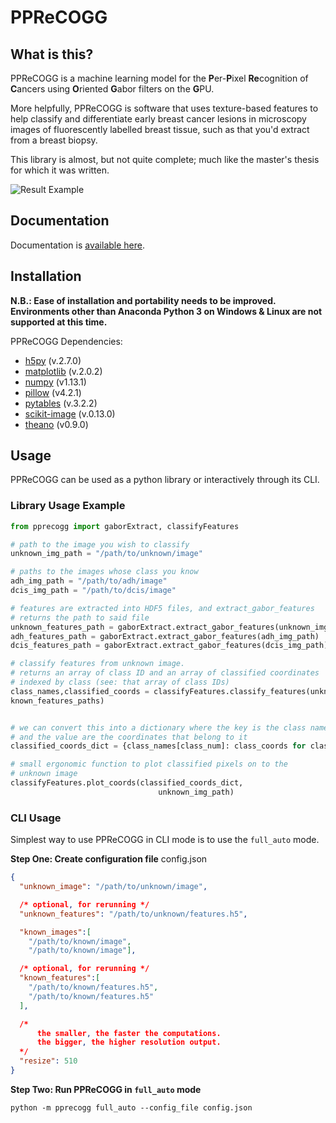 # PPReCOGG

## What is this?
PPReCOGG is a machine learning model for the **P**er-**P**ixel
**Re**cognition of **C**ancers using **O**riented **G**abor 
filters on the **G**PU.

More helpfully, PPReCOGG is software that uses texture-based 
features to help classify and differentiate early breast cancer
lesions in microscopy images of fluorescently labelled breast 
tissue, such as that you'd extract from a breast biopsy. 

This library is almost, but not quite complete; much like the 
master's thesis for which it was written.

![Result Example](https://i.imgur.com/aXY4AiA.png)

## Documentation
Documentation is [available here](http://bit.ly/2BHzYfL).

## Installation
**N.B.: Ease of installation and portability needs to be improved.
  Environments other than Anaconda Python 3 on Windows & Linux are
  not supported at this time.**
  
PPReCOGG Dependencies:
* [h5py](http://www.h5py.org/) (v.2.7.0)
* [matplotlib](http://matplotlib.org/) (v.2.0.2)
* [numpy](http://www.numpy.org/) (v1.13.1)
* [pillow](https://pillow.readthedocs.io/en/4.3.x/) (v4.2.1)
* [pytables](http://www.pytables.org/) (v.3.2.2)
* [scikit-image](http://www.pytables.org/) (v.0.13.0)
* [theano](http://www.deeplearning.net/software/theano/) (v0.9.0)


## Usage
PPReCOGG can be used as a python library or interactively through its CLI.

### Library Usage Example

```python
from pprecogg import gaborExtract, classifyFeatures

# path to the image you wish to classify
unknown_img_path = "/path/to/unknown/image"

# paths to the images whose class you know
adh_img_path = "/path/to/adh/image"
dcis_img_path = "/path/to/dcis/image"

# features are extracted into HDF5 files, and extract_gabor_features
# returns the path to said file
unknown_features_path = gaborExtract.extract_gabor_features(unknown_img_path)
adh_features_path = gaborExtract.extract_gabor_features(adh_img_path)
dcis_features_path = gaborExtract.extract_gabor_features(dcis_img_path)

# classify features from unknown image. 
# returns an array of class ID and an array of classified coordinates
# indexed by class (see: that array of class IDs)
class_names,classified_coords = classifyFeatures.classify_features(unknown_features_path,
known_features_paths)


# we can convert this into a dictionary where the key is the class name
# and the value are the coordinates that belong to it
classified_coords_dict = {class_names[class_num]: class_coords for class_num, class_coords in enumerate(classified_coords)}

# small ergonomic function to plot classified pixels on to the
# unknown image
classifyFeatures.plot_coords(classified_coords_dict,
                                 unknown_img_path)
```

### CLI Usage

Simplest way to use PPReCOGG in CLI mode is to use the `full_auto`
mode.

**Step One: Create configuration file**
config.json
```json
{
  "unknown_image": "/path/to/unknown/image",

  /* optional, for rerunning */
  "unknown_features": "/path/to/unknown/features.h5",

  "known_images":[
    "/path/to/known/image",
    "/path/to/known/image"],

  /* optional, for rerunning */
  "known_features":[
    "/path/to/known/features.h5",
    "/path/to/known/features.h5"
  ],

  /* 
      the smaller, the faster the computations. 
      the bigger, the higher resolution output.
  */
  "resize": 510
}
```

**Step Two: Run PPReCOGG in `full_auto` mode**
```
python -m pprecogg full_auto --config_file config.json
```